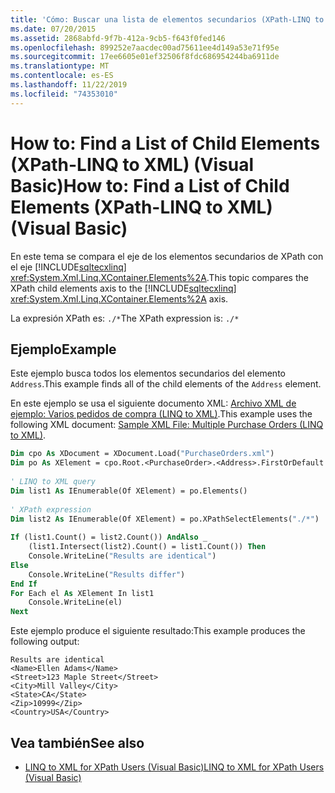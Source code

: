 ```yaml
---
title: 'Cómo: Buscar una lista de elementos secundarios (XPath-LINQ to XML)'
ms.date: 07/20/2015
ms.assetid: 2868abfd-9f7b-412a-9cb5-f643f0fed146
ms.openlocfilehash: 899252e7aacdec00ad75611ee4d149a53e71f95e
ms.sourcegitcommit: 17ee6605e01ef32506f8fdc686954244ba6911de
ms.translationtype: MT
ms.contentlocale: es-ES
ms.lasthandoff: 11/22/2019
ms.locfileid: "74353010"
---
```

# <a name="how-to-find-a-list-of-child-elements-xpath-linq-to-xml-visual-basic"></a><span data-ttu-id="980af-102">How to: Find a List of Child Elements (XPath-LINQ to XML) (Visual Basic)</span><span class="sxs-lookup"><span data-stu-id="980af-102">How to: Find a List of Child Elements (XPath-LINQ to XML) (Visual Basic)</span></span>
<span data-ttu-id="980af-103">En este tema se compara el eje de los elementos secundarios de XPath con el eje [!INCLUDE[sqltecxlinq](~/includes/sqltecxlinq-md.md)] <xref:System.Xml.Linq.XContainer.Elements%2A>.</span><span class="sxs-lookup"><span data-stu-id="980af-103">This topic compares the XPath child elements axis to the [!INCLUDE[sqltecxlinq](~/includes/sqltecxlinq-md.md)] <xref:System.Xml.Linq.XContainer.Elements%2A> axis.</span></span>  
  
 <span data-ttu-id="980af-104">La expresión XPath es: `./*`</span><span class="sxs-lookup"><span data-stu-id="980af-104">The XPath expression is: `./*`</span></span>  
  
## <a name="example"></a><span data-ttu-id="980af-105">Ejemplo</span><span class="sxs-lookup"><span data-stu-id="980af-105">Example</span></span>  
 <span data-ttu-id="980af-106">Este ejemplo busca todos los elementos secundarios del elemento `Address`.</span><span class="sxs-lookup"><span data-stu-id="980af-106">This example finds all of the child elements of the `Address` element.</span></span>  
  
 <span data-ttu-id="980af-107">En este ejemplo se usa el siguiente documento XML: [Archivo XML de ejemplo: Varios pedidos de compra (LINQ to XML)](../../../../visual-basic/programming-guide/concepts/linq/sample-xml-file-multiple-purchase-orders-linq-to-xml.md).</span><span class="sxs-lookup"><span data-stu-id="980af-107">This example uses the following XML document: [Sample XML File: Multiple Purchase Orders (LINQ to XML)](../../../../visual-basic/programming-guide/concepts/linq/sample-xml-file-multiple-purchase-orders-linq-to-xml.md).</span></span>  
  
```vb  
Dim cpo As XDocument = XDocument.Load("PurchaseOrders.xml")  
Dim po As XElement = cpo.Root.<PurchaseOrder>.<Address>.FirstOrDefault  
  
' LINQ to XML query  
Dim list1 As IEnumerable(Of XElement) = po.Elements()  
  
' XPath expression  
Dim list2 As IEnumerable(Of XElement) = po.XPathSelectElements("./*")  
  
If (list1.Count() = list2.Count()) AndAlso _  
    (list1.Intersect(list2).Count() = list1.Count()) Then  
    Console.WriteLine("Results are identical")  
Else  
    Console.WriteLine("Results differ")  
End If  
For Each el As XElement In list1  
    Console.WriteLine(el)  
Next  
```  
  
 <span data-ttu-id="980af-108">Este ejemplo produce el siguiente resultado:</span><span class="sxs-lookup"><span data-stu-id="980af-108">This example produces the following output:</span></span>  
  
```console
Results are identical  
<Name>Ellen Adams</Name>  
<Street>123 Maple Street</Street>  
<City>Mill Valley</City>  
<State>CA</State>  
<Zip>10999</Zip>  
<Country>USA</Country>  
```  
  
## <a name="see-also"></a><span data-ttu-id="980af-109">Vea también</span><span class="sxs-lookup"><span data-stu-id="980af-109">See also</span></span>

- [<span data-ttu-id="980af-110">LINQ to XML for XPath Users (Visual Basic)</span><span class="sxs-lookup"><span data-stu-id="980af-110">LINQ to XML for XPath Users (Visual Basic)</span></span>](../../../../visual-basic/programming-guide/concepts/linq/linq-to-xml-for-xpath-users.md)
